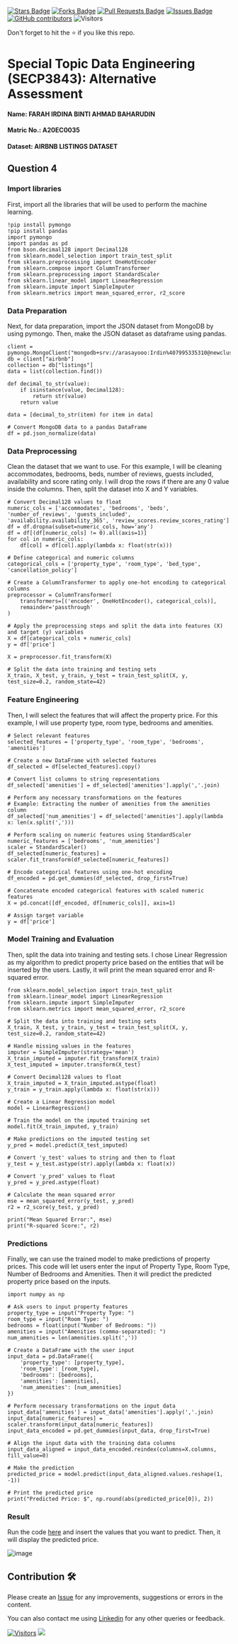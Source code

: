 <a href="https://github.com/drshahizan/SECP3843/stargazers"><img src="https://img.shields.io/github/stars/drshahizan/SECP3843" alt="Stars Badge"/></a>
<a href="https://github.com/drshahizan/SECP3843/network/members"><img src="https://img.shields.io/github/forks/drshahizan/SECP3843" alt="Forks Badge"/></a>
<a href="https://github.com/drshahizan/SECP3843/pulls"><img src="https://img.shields.io/github/issues-pr/drshahizan/SECP3843" alt="Pull Requests Badge"/></a>
<a href="https://github.com/drshahizan/SECP3843/issues"><img src="https://img.shields.io/github/issues/drshahizan/SECP3843" alt="Issues Badge"/></a>
<a href="https://github.com/drshahizan/SECP3843/graphs/contributors"><img alt="GitHub contributors" src="https://img.shields.io/github/contributors/drshahizan/SECP3843?color=2b9348"></a>
![Visitors](https://api.visitorbadge.io/api/visitors?path=https%3A%2F%2Fgithub.com%2Fdrshahizan%2FSECP3843&labelColor=%23d9e3f0&countColor=%23697689&style=flat)

Don't forget to hit the :star: if you like this repo.

# Special Topic Data Engineering (SECP3843): Alternative Assessment

#### Name: FARAH IRDINA BINTI AHMAD BAHARUDIN
#### Matric No.: A20EC0035
#### Dataset: AIRBNB LISTINGS DATASET

## Question 4

### Import libraries

First, import all the libraries that will be used to perform the machine learning.

```
!pip install pymongo
!pip install pandas
import pymongo
import pandas as pd
from bson.decimal128 import Decimal128
from sklearn.model_selection import train_test_split
from sklearn.preprocessing import OneHotEncoder
from sklearn.compose import ColumnTransformer
from sklearn.preprocessing import StandardScaler
from sklearn.linear_model import LinearRegression
from sklearn.impute import SimpleImputer
from sklearn.metrics import mean_squared_error, r2_score
```

### Data Preparation

Next, for data preparation, import the JSON dataset from MongoDB by using pymongo. Then, 
make the JSON dataset as dataframe using pandas.

```
client = pymongo.MongoClient("mongodb+srv://arasayooo:Irdin%407995335310@newcluster.rdxcnj3.mongodb.net/")
db = client["airbnb"]
collection = db["listings"]
data = list(collection.find())

def decimal_to_str(value):
    if isinstance(value, Decimal128):
        return str(value)
    return value

data = [decimal_to_str(item) for item in data]

# Convert MongoDB data to a pandas DataFrame
df = pd.json_normalize(data)
```

### Data Preprocessing

Clean the dataset that we want to use. For this example, I will be cleaning accommodates, bedrooms, beds, number of reviews, guests included, availability and score rating only. I will drop the rows if there are any 0 value inside the columns. Then, split the dataset into X and Y variables.

```
# Convert Decimal128 values to float
numeric_cols = ['accommodates', 'bedrooms', 'beds', 'number_of_reviews', 'guests_included', 'availability.availability_365', 'review_scores.review_scores_rating']
df = df.dropna(subset=numeric_cols, how='any')
df = df[(df[numeric_cols] != 0).all(axis=1)]
for col in numeric_cols:
    df[col] = df[col].apply(lambda x: float(str(x)))

# Define categorical and numeric columns
categorical_cols = ['property_type', 'room_type', 'bed_type', 'cancellation_policy']

# Create a ColumnTransformer to apply one-hot encoding to categorical columns
preprocessor = ColumnTransformer(
    transformers=[('encoder', OneHotEncoder(), categorical_cols)],
    remainder='passthrough'
)

# Apply the preprocessing steps and split the data into features (X) and target (y) variables
X = df[categorical_cols + numeric_cols]
y = df['price']

X = preprocessor.fit_transform(X)

# Split the data into training and testing sets
X_train, X_test, y_train, y_test = train_test_split(X, y, test_size=0.2, random_state=42)
```

### Feature Engineering

Then, I will select the features that will affect the property price. For this example, I will use property type, room type, bedrooms and amenities. 

```
# Select relevant features
selected_features = ['property_type', 'room_type', 'bedrooms', 'amenities']

# Create a new DataFrame with selected features
df_selected = df[selected_features].copy()

# Convert list columns to string representations
df_selected['amenities'] = df_selected['amenities'].apply(','.join)

# Perform any necessary transformations on the features
# Example: Extracting the number of amenities from the amenities column
df_selected['num_amenities'] = df_selected['amenities'].apply(lambda x: len(x.split(',')))

# Perform scaling on numeric features using StandardScaler
numeric_features = ['bedrooms', 'num_amenities']
scaler = StandardScaler()
df_selected[numeric_features] = scaler.fit_transform(df_selected[numeric_features])

# Encode categorical features using one-hot encoding
df_encoded = pd.get_dummies(df_selected, drop_first=True)

# Concatenate encoded categorical features with scaled numeric features
X = pd.concat([df_encoded, df[numeric_cols]], axis=1)

# Assign target variable
y = df['price']
```

### Model Training and Evaluation

Then, split the data into training and testing sets. I chose Linear Regression as my algorithm to predict property price based on the entities that will be inserted by the users. Lastly, it will print the mean squared error and R-squared error.

```
from sklearn.model_selection import train_test_split
from sklearn.linear_model import LinearRegression
from sklearn.impute import SimpleImputer
from sklearn.metrics import mean_squared_error, r2_score

# Split the data into training and testing sets
X_train, X_test, y_train, y_test = train_test_split(X, y, test_size=0.2, random_state=42)

# Handle missing values in the features
imputer = SimpleImputer(strategy='mean')
X_train_imputed = imputer.fit_transform(X_train)
X_test_imputed = imputer.transform(X_test)

# Convert Decimal128 values to float
X_train_imputed = X_train_imputed.astype(float)
y_train = y_train.apply(lambda x: float(str(x)))

# Create a Linear Regression model
model = LinearRegression()

# Train the model on the imputed training set
model.fit(X_train_imputed, y_train)

# Make predictions on the imputed testing set
y_pred = model.predict(X_test_imputed)

# Convert 'y_test' values to string and then to float
y_test = y_test.astype(str).apply(lambda x: float(x))

# Convert 'y_pred' values to float
y_pred = y_pred.astype(float)

# Calculate the mean squared error
mse = mean_squared_error(y_test, y_pred)
r2 = r2_score(y_test, y_pred)

print("Mean Squared Error:", mse)
print("R-squared Score:", r2)
```

### Predictions

Finally, we can use the trained model to make predictions of property prices. This code will let users enter the input of Property Type, Room Type, Number of Bedrooms and Amenities. Then it will predict the predicted property price based on the inputs.

```
import numpy as np

# Ask users to input property features
property_type = input("Property Type: ")
room_type = input("Room Type: ")
bedrooms = float(input("Number of Bedrooms: "))
amenities = input("Amenities (comma-separated): ")
num_amenities = len(amenities.split(','))

# Create a DataFrame with the user input
input_data = pd.DataFrame({
    'property_type': [property_type],
    'room_type': [room_type],
    'bedrooms': [bedrooms],
    'amenities': [amenities],
    'num_amenities': [num_amenities]
})

# Perform necessary transformations on the input data
input_data['amenities'] = input_data['amenities'].apply(','.join)
input_data[numeric_features] = scaler.transform(input_data[numeric_features])
input_data_encoded = pd.get_dummies(input_data, drop_first=True)

# Align the input data with the training data columns
input_data_aligned = input_data_encoded.reindex(columns=X.columns, fill_value=0)

# Make the prediction
predicted_price = model.predict(input_data_aligned.values.reshape(1, -1))

# Print the predicted price
print("Predicted Price: $", np.round(abs(predicted_price[0]), 2))
```

### Result

Run the code [here](https://github.com/drshahizan/SECP3843/blob/main/submission/FarahIrdina/question5/files/code/) and insert the values that you want to predict. Then, it will display the predicted price.

![image](https://github.com/drshahizan/SECP3843/blob/main/submission/FarahIrdina/question4/files/images/prediction.png)

## Contribution 🛠️
Please create an [Issue](https://github.com/drshahizan/special-topic-data-engineering/issues) for any improvements, suggestions or errors in the content.

You can also contact me using [Linkedin](https://www.linkedin.com/in/drshahizan/) for any other queries or feedback.

[![Visitors](https://api.visitorbadge.io/api/visitors?path=https%3A%2F%2Fgithub.com%2Fdrshahizan&labelColor=%23697689&countColor=%23555555&style=plastic)](https://visitorbadge.io/status?path=https%3A%2F%2Fgithub.com%2Fdrshahizan)
![](https://hit.yhype.me/github/profile?user_id=81284918)




